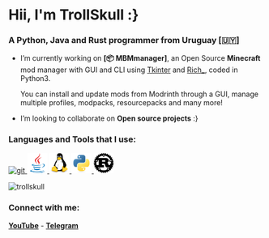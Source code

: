 <h1 align="Lleft">Hii, I'm TrollSkull :}</h1>
<h3 align="left">A Python, Java and Rust programmer from Uruguay [🇺🇾] </h3>

- I’m currently working on **[📦 MBMmanager]**, an Open Source **Minecraft** mod manager with GUI and CLI using [Tkinter](https://docs.python.org/es/3/library/tkinter.html) and [Rich_](https://github.com/Textualize/rich), coded in Python3.

  You can install and update mods from Modrinth through a GUI, manage multiple profiles, modpacks, resourcepacks and many more!

- I’m looking to collaborate on **Open source projects** :}

<h3 align="left">Languages and Tools that I use:</h3>
<p align="left"> <a href="https://git-scm.com/" target="_blank" rel="noreferrer"> <img src="https://www.vectorlogo.zone/logos/git-scm/git-scm-icon.svg" alt="git" width="40" height="40"/> </a> <a href="https://www.java.com" target="_blank" rel="noreferrer"> <img src="https://raw.githubusercontent.com/devicons/devicon/master/icons/java/java-original.svg" alt="java" width="40" height="40"/> </a> <a href="https://www.linux.org/" target="_blank" rel="noreferrer"> <img src="https://raw.githubusercontent.com/devicons/devicon/master/icons/linux/linux-original.svg" alt="linux" width="40" height="40"/> </a> <a href="https://www.python.org" target="_blank" rel="noreferrer"> <img src="https://raw.githubusercontent.com/devicons/devicon/master/icons/python/python-original.svg" alt="python" width="40" height="40"/> </a> <a href="https://www.rust-lang.org" target="_blank" rel="noreferrer"> <img src="https://raw.githubusercontent.com/devicons/devicon/master/icons/rust/rust-plain.svg" alt="rust" width="40" height="40"/> </a> </p>

<p align="left"><img align="center" src="https://github-readme-stats.vercel.app/api/top-langs?username=trollskull&show_icons=true&locale=en&layout=compact&theme=dark" alt="trollskull" /></p>

<h3 align="left">Connect with me:</h3>
<div align="left">
  
  **[YouTube](https://www.youtube.com/@trollskull3668)** - **[Telegram](https://t.me/TrollSkull)**
  
</div>
